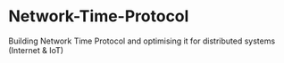 # Network-Time-Protocol
Building Network Time Protocol and optimising it for distributed systems (Internet &amp; IoT)
